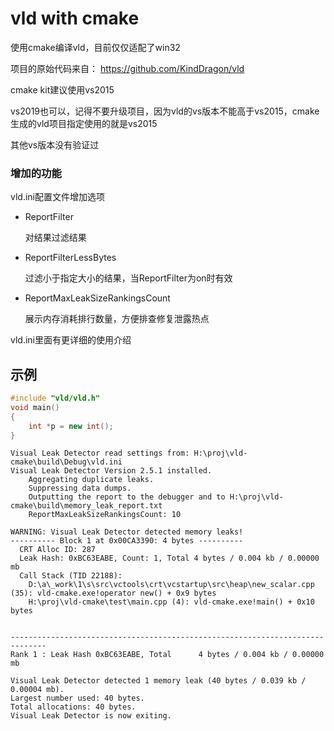 # vld with cmake

使用cmake编译vld，目前仅仅适配了win32

项目的原始代码来自： https://github.com/KindDragon/vld

cmake kit建议使用vs2015

vs2019也可以，记得不要升级项目，因为vld的vs版本不能高于vs2015，cmake生成的vld项目指定使用的就是vs2015

其他vs版本没有验证过
### 增加的功能
vld.ini配置文件增加选项

- ReportFilter

    对结果过滤结果
- ReportFilterLessBytes

    过滤小于指定大小的结果，当ReportFilter为on时有效
- ReportMaxLeakSizeRankingsCount

  展示内存消耗排行数量，方便排查修复泄露热点


vld.ini里面有更详细的使用介绍


## 示例
```c++
#include "vld/vld.h"
void main()
{
    int *p = new int();
}
```

```
Visual Leak Detector read settings from: H:\proj\vld-cmake\build\Debug\vld.ini
Visual Leak Detector Version 2.5.1 installed.
    Aggregating duplicate leaks.
    Suppressing data dumps.
    Outputting the report to the debugger and to H:\proj\vld-cmake\build\memory_leak_report.txt
    ReportMaxLeakSizeRankingsCount: 10

WARNING: Visual Leak Detector detected memory leaks!
---------- Block 1 at 0x00CA3390: 4 bytes ----------
  CRT Alloc ID: 287
  Leak Hash: 0xBC63EABE, Count: 1, Total 4 bytes / 0.004 kb / 0.00000 mb
  Call Stack (TID 22188):
    D:\a\_work\1\s\src\vctools\crt\vcstartup\src\heap\new_scalar.cpp (35): vld-cmake.exe!operator new() + 0x9 bytes
    H:\proj\vld-cmake\test\main.cpp (4): vld-cmake.exe!main() + 0x10 bytes


------------------------------------------------------------------------------
Rank 1 : Leak Hash 0xBC63EABE, Total      4 bytes / 0.004 kb / 0.00000 mb

Visual Leak Detector detected 1 memory leak (40 bytes / 0.039 kb / 0.00004 mb).
Largest number used: 40 bytes.
Total allocations: 40 bytes.
Visual Leak Detector is now exiting.

```